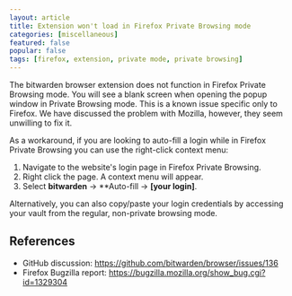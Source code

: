 ```yaml
---
layout: article
title: Extension won't load in Firefox Private Browsing mode
categories: [miscellaneous]
featured: false
popular: false
tags: [firefox, extension, private mode, private browsing]
---
```


The bitwarden browser extension does not function in Firefox Private Browsing mode. You will see a blank screen when opening the popup window in Private Browsing mode. This is a known issue specific only to Firefox. We have discussed the problem with Mozilla, however, they seem unwilling to fix it.

As a workaround, if you are looking to auto-fill a login while in Firefox Private Browsing you can use the right-click context menu:

1. Navigate to the website's login page in Firefox Private Browsing.
2. Right click the page. A context menu will appear.
3. Select **bitwarden** &rarr; **Auto-fill &rarr; **[your login]**.

Alternatively, you can also copy/paste your login credentials by accessing your vault from the regular, non-private browsing mode.

## References

- GitHub discussion: <https://github.com/bitwarden/browser/issues/136>
- Firefox Bugzilla report: <https://bugzilla.mozilla.org/show_bug.cgi?id=1329304>
